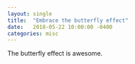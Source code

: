 ```yaml
---
layout: single
title:  "Embrace the butterfly effect"
date:   2018-05-22 10:00:00 -0400
categories: misc
---
```


The butterfly effect is awesome.
